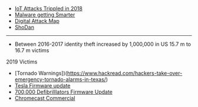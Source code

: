 
* [IoT Attacks Trippled in 2018](https://www.cbronline.com/news/fake-ransomware-sonicwall)
* [Malware getting Smarter](https://arstechnica.com/information-technology/2019/03/mirai-botnet-aims-to-wrap-its-tentacles-around-a-new-crop-of-iot-devices/)
* [Digital Attack Map](http://www.digitalattackmap.com/)
* [ShoDan](https://www.shodan.io)

---


* Between 2016-2017 identity theft increased by 1,000,000 in US 15.7 m to 16.7 m victims

2019 Victims
* [Tornado Warnings])(https://www.hackread.com/hackers-take-over-emergency-tornado-alarms-in-texas/)
* [Tesla Firmware update](https://www.zdnet.com/article/tesla-car-hacked-at-pwn2own-contest/)
* [700,000 Defibrilllators Firmware Update](https://gizmodo.com/hundreds-of-thousands-of-medtronic-defibrillators-could-1833481773)
* [Chromecast Commercial](https://www.zdnet.com/article/hacker-hijacks-thousands-of-chromecasts-and-smart-tvs-to-play-pewdiepie-ad/)


